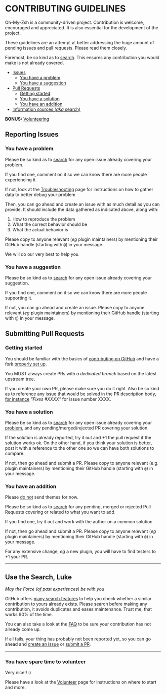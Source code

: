 # CONTRIBUTING GUIDELINES

Oh-My-Zsh is a community-driven project. Contribution is welcome, encouraged and appreciated.
It is also essential for the development of the project.

These guidelines are an attempt at better addressing the huge amount of pending
issues and pull requests. Please read them closely.

Foremost, be so kind as to [search](#use-the-search-luke). This ensures any contribution
you would make is not already covered.

* [Issues](#reporting-issues)
  * [You have a problem](#you-have-a-problem)
  * [You have a suggestion](#you-have-a-suggestion)
* [Pull Requests](#submitting-pull-requests)
  * [Getting started](#getting-started)
  * [You have a solution](#you-have-a-solution)
  * [You have an addition](#you-have-an-addition)
* [Information sources (_aka_ search)](#use-the-search-luke)

**BONUS:** [Volunteering](#you-have-spare-time-to-volunteer)

## Reporting Issues

### You have a problem

Please be so kind as to [search](#use-the-search-luke) for any open issue already covering
your problem.

If you find one, comment on it so we can know there are more people experiencing it.

If not, look at the [Troubleshooting](https://github.com/xqzhang2015/oh-my-zsh/wiki/Troubleshooting)
page for instructions on how to gather data to better debug your problem.

Then, you can go ahead and create an issue with as much detail as you can provide.
It should include the data gathered as indicated above, along with:

1. How to reproduce the problem
2. What the correct behavior should be
3. What the actual behavior is

Please copy to anyone relevant (_eg_ plugin maintainers) by mentioning their GitHub handle
(starting with `@`) in your message.

We will do our very best to help you.

### You have a suggestion

Please be so kind as to [search](#use-the-search-luke) for any open issue already covering
your suggestion.

If you find one, comment on it so we can know there are more people supporting it.

If not, you can go ahead and create an issue. Please copy to anyone relevant (_eg_ plugin
maintainers) by mentioning their GitHub handle (starting with `@`) in your message.

## Submitting Pull Requests

### Getting started

You should be familiar with the basics of
[contributing on GitHub](https://help.github.com/articles/using-pull-requests) and have a fork
[properly set up](https://github.com/xqzhang2015/oh-my-zsh/wiki/Contribution-Technical-Practices).

You MUST always create PRs with _a dedicated branch_ based on the latest upstream tree.

If you create your own PR, please make sure you do it right. Also be so kind as to reference
any issue that would be solved in the PR description body,
[for instance](https://help.github.com/articles/closing-issues-via-commit-messages/)
_"Fixes #XXXX"_ for issue number XXXX.

### You have a solution

Please be so kind as to [search](#use-the-search-luke) for any open issue already covering
your [problem](#you-have-a-problem), and any pending/merged/rejected PR covering your solution.

If the solution is already reported, try it out and +1 the pull request if the
solution works ok. On the other hand, if you think your solution is better, post
it with a reference to the other one so we can have both solutions to compare.

If not, then go ahead and submit a PR. Please copy to anyone relevant (e.g. plugin
maintainers) by mentioning their GitHub handle (starting with `@`) in your message.

### You have an addition

Please [do not](https://github.com/xqzhang2015/oh-my-zsh/wiki/Themes#dont-send-us-your-theme-for-now)
send themes for now.

Please be so kind as to [search](#use-the-search-luke) for any pending, merged or rejected Pull Requests
covering or related to what you want to add.

If you find one, try it out and work with the author on a common solution.

If not, then go ahead and submit a PR. Please copy to anyone relevant (_eg_ plugin
maintainers) by mentioning their GitHub handle (starting with `@`) in your message.

For any extensive change, _eg_ a new plugin, you will have to find testers to +1 your PR.

----

## Use the Search, Luke

_May the Force (of past experiences) be with you_

GitHub offers [many search features](https://help.github.com/articles/searching-github/)
to help you check whether a similar contribution to yours already exists. Please search
before making any contribution, it avoids duplicates and eases maintenance. Trust me,
that works 90% of the time.

You can also take a look at the [FAQ](https://github.com/xqzhang2015/oh-my-zsh/wiki/FAQ)
to be sure your contribution has not already come up.

If all fails, your thing has probably not been reported yet, so you can go ahead
and [create an issue](#reporting-issues) or [submit a PR](#submitting-pull-requests).

----

### You have spare time to volunteer

Very nice!! :)

Please have a look at the [Volunteer](https://github.com/xqzhang2015/oh-my-zsh/wiki/Volunteers)
page for instructions on where to start and more.
